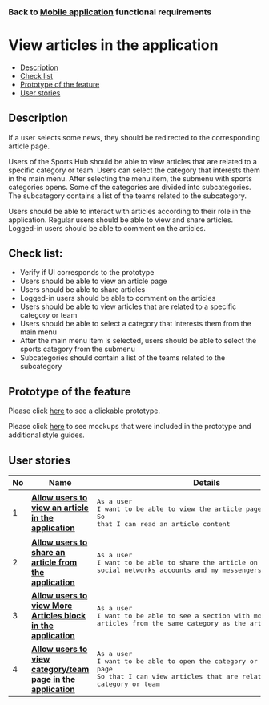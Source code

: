 ### Back to [Mobile application](../../#mobile-application) functional requirements

# View articles in the application

- [Description](#description)
- [Check list](#check-list)
- [Prototype of the feature](#prototype-of-the-feature)
- [User stories](#user-stories)

## Description

If a user selects some news, they should be redirected to the corresponding article page.

Users of the Sports Hub should be able to view articles that are related to a specific category or team. Users can select the category that interests them in the main menu. After selecting the menu item, the submenu with sports categories opens. Some of the categories are divided into subcategories. The subcategory contains a list of the teams related to the subcategory.

Users should be able to interact with articles according to their role in the application. Regular users should be able to view and share articles. Logged-in users should be able to comment on the articles.

## Check list:

  - Verify if UI corresponds to the prototype
  - Users should be able to view an article page
  - Users should be able to share articles
  - Logged-in users should be able to comment on the articles
  - Users should be able to view articles that are related to a specific category or team
  - Users should be able to select a category that interests them from the main menu
  - After the main menu item is selected, users should be able to select the sports category from the submenu
  - Subcategories should contain a list of the teams related to the subcategory

## Prototype of the feature

Please click [here](https://www.figma.com/proto/JVDTph8VY9Ye7kz8BTDxhJ/1-Sports-Hub-General-Prototype?page-id=0%3A5852&node-id=0%3A7481&viewport=-1637%2C-969%2C0.37520089745521545&scaling=scale-down) to see a clickable prototype.

Please click [here](https://www.figma.com/file/egXgh8BYD7Xaa0JeMNhv9R/Manage-advertisements?node-id=0%3A1075) to see mockups that were included in the prototype and additional style guides.

## User stories

No           |      Name     |   Details
------------ | ------------- | -------------
1 |[**Allow users to view an article in the application**](/sports_hub_portal/mobile_application_features/articles_view/user_stories/view_an_article)|<pre>As a user<br>I want to be able to view the article page<br>So that I can read an article content</pre>
2 |[**Allow users to share an article from the application**](/sports_hub_portal/mobile_application_features/articles_view/user_stories/sharing_an_article)|<pre>As a user<br>I want to be able to share the article on my social networks accounts and my messengers</pre>
3 |[**Allow users to view More Articles block in the application**](/sports_hub_portal/mobile_application_features/articles_view/user_stories/more_articles_block)|<pre>As a user<br>I want to be able to see a section with more articles from the same category as the article I view</pre>
4 |[**Allow users to view category/team page in the application**](/sports_hub_portal/mobile_application_features/articles_view/user_stories/league_and_team_page)|<pre>As a user<br>I want to be able to open the category or team page<br>So that I can view articles that are related to selected category or team</pre>
